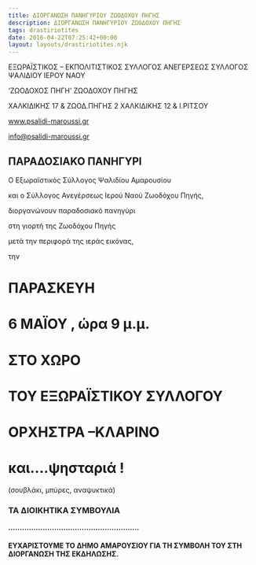 ```yaml
---
title: ΔΙΟΡΓΑΝΩΣΗ ΠΑΝΗΓΥΡΙΟΥ ΖΩΟΔΟΧΟΥ ΠΗΓΗΣ
description: ΔΙΟΡΓΑΝΩΣΗ ΠΑΝΗΓΥΡΙΟΥ ΖΩΟΔΟΧΟΥ ΠΗΓΗΣ
tags: drastiriotites
date: 2016-04-22T07:25:42+00:00
layout: layouts/drastiriotites.njk
---
```


<!-- excerpt -->
ΕΞΩΡΑΪΣΤΙΚΟΣ – ΕΚΠΟΛΙΤΙΣΤΙΚΟΣ ΣΥΛΛΟΓΟΣ ΑΝΕΓΕΡΣΕΩΣ ΣΥΛΛΟΓΟΣ ΨΑΛΙΔΙΟΥ ΙΕΡΟΥ ΝΑΟΥ

‘ΖΩΟΔΟΧΟΣ ΠΗΓΗ’ ΖΩΟΔΟΧΟΥ ΠΗΓΗΣ

ΧΑΛΚΙΔΙΚΗΣ 17 &amp; ΖΩΟΔ.ΠΗΓΗΣ 2 ΧΑΛΚΙΔΙΚΗΣ 12 &amp; Ι.ΡΙΤΣΟΥ

www.psalidi-maroussi.gr

info@psalidi-maroussi.gr

##  ΠΑΡΑΔΟΣΙΑΚΟ ΠΑΝΗΓΥΡΙ

Ο Εξωραϊστικός Σύλλογος Ψαλιδίου Αμαρουσίου

και ο Σύλλογος Ανεγέρσεως Ιερού Ναού Ζωοδόχου Πηγής,

διοργανώνουν παραδοσιακό πανηγύρι

στη γιορτή της Ζωοδόχου Πηγής

μετά την περιφορά της ιεράς εικόνας,

την

# ΠΑΡΑΣΚΕΥΗ

# 6 ΜΑΪΟΥ , ώρα 9 μ.μ.

# ΣΤΟ ΧΩΡΟ

# ΤΟΥ ΕΞΩΡΑΪΣΤΙΚΟΥ ΣΥΛΛΟΓΟΥ

# ΟΡΧΗΣΤΡΑ –ΚΛΑΡΙΝΟ

# και….ψησταριά !

(σουβλάκι, μπύρες, αναψυκτικά)

###  ΤΑ ΔΙΟΙΚΗΤΙΚΑ ΣΥΜΒΟΥΛΙΑ

**…………………………………………………**

#### ΕΥΧΑΡΙΣΤΟΥΜΕ ΤΟ ΔΗΜΟ ΑΜΑΡΟΥΣΙΟΥ **ΓΙΑ ΤΗ ΣΥΜΒΟΛΗ ΤΟΥ ΣΤΗ ΔΙΟΡΓΑΝΩΣΗ ΤΗΣ ΕΚΔΗΛΩΣΗΣ.**
